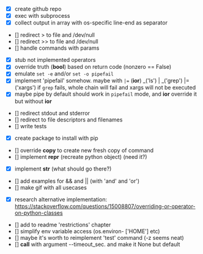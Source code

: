 
- [x] create github repo
- [x] exec with subprocess
- [x] collect output in array with os-specific line-end as separator
- [] redirect > to file and /dev/null
- [] redirect >> to file and /dev/null
- [] handle commands with params
- [x] stub not implemented operators
- [x] override truth (__bool__) based on return code (nonzero == False)
- [x] emulate `set -e` and/or `set -o pipefail`
- [x] implement 'pipefail' somehow.
     maybe with `|=` (__ior__)
     _('ls') | _('grep') |= ('xargs')
     if `grep` fails, whole chain will fail and xargs will not be executed
- [x] maybe pipe by default should work in `pipefail` mode, and __ior__ override it
      but without __ior__
- [] redirect stdout and stderror
- [] redirect to file descriptors and filenames
- [] write tests
- [x] create package to install with pip
- [] override __copy__ to create new fresh copy of command
- [] implement __repr__ (recreate python object) (need it?)
- [x] implement __str__ (what should go there?)
- [] add examples for && and || (with 'and' and 'or')
- [] make gif with all usecases
- [x] research alternative implementation: https://stackoverflow.com/questions/15008807/overriding-or-operator-on-python-classes
- [] add to readme 'restrictions' chapter
- [] simplify env variable access (os.environ- ['HOME'] etc)
- [] maybe it's worth to reimplement 'test' command (-z seems neat)
- [] __call__ with argument --timeout_sec. and make it None but default
